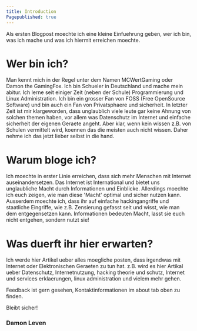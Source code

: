 ```yaml
---
title: Introduction
Pagepublished: true
---
```


Als ersten Blogpost moechte ich eine kleine Einfuehrung geben, wer ich bin, was ich mache und was ich hiermit erreichen moechte.

# Wer bin ich?

Man kennt mich in der Regel unter dem Namen MCWertGaming oder Damon the GamingFox. Ich bin Schueler in Deutschland und mache mein abitur. Ich lerne seit einiger Zeit (neben der Schule) Programmierung und Linux Administration. Ich bin ein grosser Fan von FOSS (Free OpenSource Software) und bin auch ein Fan von Privatsphaere und sicherheit. In letzter Zeit ist mir klargeworden, dass unglaublich viele leute gar keine Ahnung von solchen themen haben, vor allem was Datenschutz im Internet und einfache sicherheit der eigenen Geraete angeht. Aber klar, wenn kein wissen z.B. von Schulen vermittelt wird, koennen das die meisten auch nicht wissen. Daher nehme ich das jetzt lieber selbst in die hand.

# Warum bloge ich?

Ich moechte in erster Linie erreichen, dass sich mehr Menschen mit Internet auseinandersetzen. Das Internet ist International und bietet uns unglaubliche Macht durch Informationen und Einblicke. Allerdings moechte ich euch zeigen, wie man diese 'Macht' optimal und sicher nutzen kann. Ausserdem moechte ich, dass ihr auf einfache hackingangriffe und staatliche Eingriffe, wie z.B. Zensierung gefasst seit und wisst, wie man dem entgegensetzen kann. Informationen bedeuten Macht, lasst sie euch nicht entgehen, sondern nutzt sie!

# Was duerft ihr hier erwarten?

Ich werde hier Artikel ueber alles moegliche posten, dass irgendwas mit Internet oder Elektronischen Geraeten zu tun hat. z.B. wird es hier Artikal ueber Datenschutz, Internetnutzung, hacking theorie und schutz, Internet und services erklaerungen, linux administration und vielem mehr gehen.


Feedback ist gern gesehen, Kontaktinformationen im about tab oben zu finden.


Bleibt sicher!
### Damon Leven
